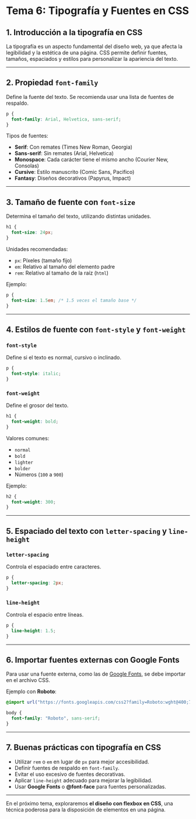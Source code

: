 # **Tema 6: Tipografía y Fuentes en CSS**

## **1. Introducción a la tipografía en CSS**

La tipografía es un aspecto fundamental del diseño web, ya que afecta la legibilidad y la estética de una página. CSS permite definir fuentes, tamaños, espaciados y estilos para personalizar la apariencia del texto.

---

## **2. Propiedad `font-family`**

Define la fuente del texto. Se recomienda usar una lista de fuentes de respaldo.

```css
p {
  font-family: Arial, Helvetica, sans-serif;
}
```

Tipos de fuentes:

- **Serif**: Con remates (Times New Roman, Georgia)
- **Sans-serif**: Sin remates (Arial, Helvetica)
- **Monospace**: Cada carácter tiene el mismo ancho (Courier New, Consolas)
- **Cursive**: Estilo manuscrito (Comic Sans, Pacifico)
- **Fantasy**: Diseños decorativos (Papyrus, Impact)

---

## **3. Tamaño de fuente con `font-size`**

Determina el tamaño del texto, utilizando distintas unidades.

```css
h1 {
  font-size: 24px;
}
```

Unidades recomendadas:

- `px`: Píxeles (tamaño fijo)
- `em`: Relativo al tamaño del elemento padre
- `rem`: Relativo al tamaño de la raíz (`html`)

Ejemplo:

```css
p {
  font-size: 1.5em; /* 1.5 veces el tamaño base */
}
```

---

## **4. Estilos de fuente con `font-style` y `font-weight`**

### **`font-style`**

Define si el texto es normal, cursivo o inclinado.

```css
p {
  font-style: italic;
}
```

### **`font-weight`**

Define el grosor del texto.

```css
h1 {
  font-weight: bold;
}
```

Valores comunes:

- `normal`
- `bold`
- `lighter`
- `bolder`
- Números (`100` a `900`)

Ejemplo:

```css
h2 {
  font-weight: 300;
}
```

---

## **5. Espaciado del texto con `letter-spacing` y `line-height`**

### **`letter-spacing`**

Controla el espaciado entre caracteres.

```css
p {
  letter-spacing: 2px;
}
```

### **`line-height`**

Controla el espacio entre líneas.

```css
p {
  line-height: 1.5;
}
```

---

## **6. Importar fuentes externas con Google Fonts**

Para usar una fuente externa, como las de [Google Fonts](https://fonts.google.com/), se debe importar en el archivo CSS.

Ejemplo con **Roboto**:

```css
@import url("https://fonts.googleapis.com/css2?family=Roboto:wght@400;700&display=swap");

body {
  font-family: "Roboto", sans-serif;
}
```

---

## **7. Buenas prácticas con tipografía en CSS**

- Utilizar `rem` o `em` en lugar de `px` para mejor accesibilidad.
- Definir fuentes de respaldo en `font-family`.
- Evitar el uso excesivo de fuentes decorativas.
- Aplicar `line-height` adecuado para mejorar la legibilidad.
- Usar **Google Fonts** o **@font-face** para fuentes personalizadas.

---

En el próximo tema, exploraremos **el diseño con flexbox en CSS**, una técnica poderosa para la disposición de elementos en una página.
